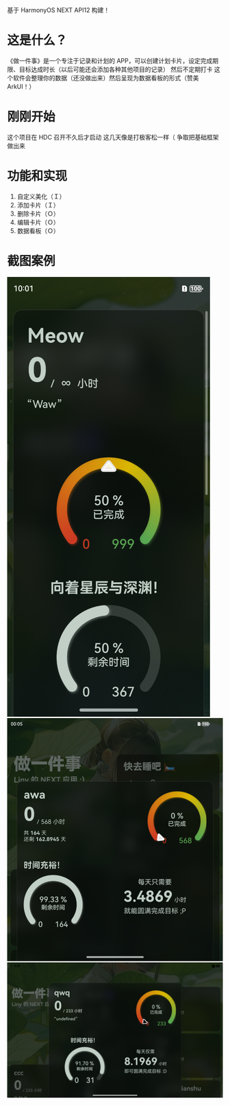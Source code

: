 基于 HarmonyOS NEXT API12 构建！

# 这是什么？
《做一件事》是一个专注于记录和计划的 APP，可以创建计划卡片，设定完成期限、目标达成时长（以后可能还会添加各种其他项目的记录）
然后不定期打卡
这个软件会整理你的数据（还没做出来）然后呈现为数据看板的形式（赞美 ArkUI！）

# 刚刚开始
这个项目在 HDC 召开不久后才启动
这几天像是打极客松一样（
争取把基础框架做出来

# 功能和实现
1. 自定义美化（Ｉ）
2. 添加卡片（Ｉ）
3. 删除卡片（Ｏ）
4. 编辑卡片（Ｏ）
5. 数据看板（Ｏ）

# 截图案例
![Phone](Examples/Screenshot_Phone.png)
![Foldable](Examples/Screenshot_Foldable.png)
![Pad](Examples/Screenshot_Pad.png)
